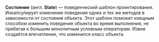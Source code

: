 **Состояние** (англ. **State**) — поведенческий шаблон проектирования.
Инкапсулирует изменение поведения одних и тех же методов в зависимости от состояния объекта. Этот шаблон поможет
изящным способом изменить поведение объекта во время выполнения, не прибегая к большим монолитным условным операторам.
Извне создаётся впечатление, что изменился класс объекта.